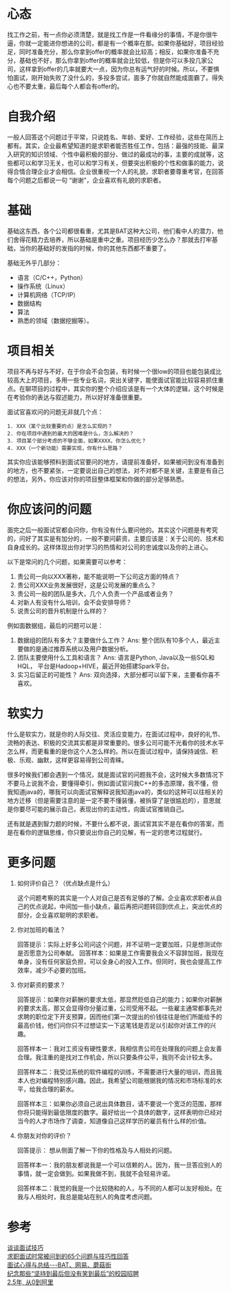# 心态

找工作之前，有一点你必须清楚，就是找工作是一件看缘分的事情，不是你很牛逼，你就一定能进你想进的公司，都是有一个概率在那。如果你基础好，项目经验足，同时准备充分，那么你拿到offer的概率就会比较高；相反，如果你准备不充分，基础也不好，那么你拿到offer的概率就会比较低，但是你可以多投几家公司，这样拿到offer的几率就要大一点，因为你总有运气好的时候。所以，不要惧怕面试，刚开始失败了没什么的，多投多尝试，面多了你就自然能成面霸了。得失心也不要太重，最后每个人都会有offer的。

# 自我介绍

一般人回答这个问题过于平常，只说姓名、年龄、爱好、工作经验，这些在简历上都有。其实，企业最希望知道的是求职者能否胜任工作，包括：最强的技能、最深入研究的知识领域、个性中最积极的部分、做过的最成功的事，主要的成就等，这些都可以和学习无关，也可以和学习有关，但要突出积极的个性和做事的能力，说得合情合理企业才会相信。企业很重视一个人的礼貌，求职者要尊重考官，在回答每个问题之后都说一句 “谢谢”，企业喜欢有礼貌的求职者。

# 基础

基础这东西，各个公司都很看重，尤其是BAT这种大公司，他们看中人的潜力，他们舍得花精力去培养，所以基础是重中之重。项目经历少怎么办？那就去打牢基础，当你的基础好的发指的时候，你的其他东西都不重要了。

基础无外乎几部分：

* 语言（C/C++，Python）
* 操作系统（Linux）
* 计算机网络（TCP/IP）
* 数据结构
* 算法
* 熟悉的领域（数据挖掘等）。

# 项目相关

项目不再与好与不好，在于你会不会包装，有时候一个很low的项目也能包装成比较高大上的项目，多用一些专业名词，突出关键字，能使面试官能比较容易抓住重点。在聊项目的过程中，其实你的整个介绍应该是有一个大体的逻辑，这个时候是在考验你的表达与叙述能力，所以好好准备很重要。

面试官喜欢问的问题无非就几个点：

    1. XXX（某个比较重要的点）是怎么实现的？
    2. 你在项目中遇到的最大的困难是什么，怎么解决的？
    3. 项目某个部分考虑的不够全面，如果XXXX，你怎么优化？
    4. XXX（一个新功能）需要实现，你有什么思路？

其实你应该能够预料到面试官要问的地方，请提前准备好，如果被问到没有准备到的地方，也不要紧张，一定要说出自己的想法，对不对都不是关键，主要是有自己的想法，另外，你应该对你的项目整体框架和你做的部分足够熟悉。

# 你应该问的问题

面完之后一般面试官都会问你，你有没有什么要问他的。其实这个问题是有考究的，问好了其实是有加分的，一般不要问薪资，主要应该是：关于公司的、技术和自身成长的。这样体现出你对学习的热情和对公司的忠诚度以及你的上进心。

以下是常问的几个问题，如果需要可以参考：

1. 贵公司一向以XXX著称，能不能说明一下公司这方面的特点？
2. 贵公司XXX业务发展很好，这是公司发展的重点么？
3. 贵公司一般的团队是多大，几个人负责一个产品或者业务？
4. 对新人有没有什么培训，会不会安排导师？
5. 说贵公司的晋升机制是什么样的？

例如面数据组，最后的问题可以是：

1. 数据组的团队有多大？主要做什么工作？ Ans: 整个团队有10多个人，最近主要做的是通过推荐系统以及用户数据分析。
2. 团队主要使用什么工具和语言？ Ans: 语言是Python, Java以及一些SQL和HQL， 平台是Hadoop+HIVE，最近开始搭建Spark平台。
3. 实习后留正的可能性？ Ans: 双向选择，大部分都可以留下来，主要看你喜不喜欢。

# 软实力

什么是软实力，就是你的人际交往、灵活应变能力，在面试过程中，良好的礼节、流畅的表达、积极的交流其实都是非常重要的。很多公司可能不光看你的技术水平怎么样，而更看重的是你这个人怎么样的。所以在面试过程中，请保持诚信、积极、乐观、幽默，这样更容易得到公司青睐。

很多时候我们都会遇到一个情况，就是面试官的问题我不会，这时候大多数情况下不要马上说我不会，要懂得牵引，例如面试官问我C++的多态原理，我不懂，但我知道java的，哪我可以向面试官解释说我知道java的，类似的这种可以往相关的地方迁移（但是需要注意的是一定不要不懂装懂，被拆穿了是很尴尬的），意思就是你要尽可能的展示自己，表现出你的主动性，向面试官推销自己。

还有就是遇到智力题的时候，不要什么都不说，面试官其实不是在看你的答案，而是在看你的逻辑思维，你只要说出你自己的见解，有一定的思考过程就行。

# 更多问题

1. 如何评价自己？（优点缺点是什么）
    
    这个问题考察的其实是一个人对自己是否有足够的了解。企业喜欢求职者从自己的优点说起，中间加一些小缺点，最后再把问题转回到优点上，突出优点的部分，企业喜欢聪明的求职者。

2. 你对加班的看法？ 

    回答提示：实际上好多公司问这个问题，并不证明一定要加班，只是想测试你是否愿意为公司奉献。
    回答样本：如果是工作需要我会义不容辞加班，我现在单身，没有任何家庭负担，可以全身心的投入工作。但同时，我也会提高工作效率，减少不必要的加班。

3. 你对薪资的要求？ 

    回答提示：如果你对薪酬的要求太低，那显然贬低自己的能力；如果你对薪酬的要求太高，那又会显得你分量过重，公司受用不起。一些雇主通常都事先对求聘的职位定下开支预算，因而他们第一次提出的价钱往往是他们所能给予的最高价钱，他们问你只不过想证实一下这笔钱是否足以引起你对该工作的兴趣。
    
    回答样本一：我对工资没有硬性要求，我相信贵公司在处理我的问题上会友善合理。我注重的是找对工作机会，所以只要条件公平，我则不会计较太多。 
    
    回答样本二：我受过系统的软件编程的训练，不需要进行大量的培训，而且我本人也对编程特别感兴趣。因此，我希望公司能根据我的情况和市场标准的水平，给我合理的薪水。 
    
    回答样本三：如果你必须自己说出具体数目，请不要说一个宽泛的范围，那样你将只能得到最低限度的数字。最好给出一个具体的数字，这样表明你已经对当今的人才市场作了调查，知道像自己这样学历的雇员有什么样的价值。

4. 你朋友对你的评价？ 

    回答提示： 想从侧面了解一下你的性格及与人相处的问题。 
    
    回答样本一：我的朋友都说我是一个可以信赖的人。因为，我一旦答应别人的事情，就一定会做到。如果我做不到，我就不会轻易许诺。 
    
    回答样本二：我觉的我是一个比较随和的人，与不同的人都可以友好相处。在我与人相处时，我总是能站在别人的角度考虑问题。

# 参考

[谈谈面试技巧](http://taosay.net/index.php/2014/07/31/谈谈面试技巧/)  
[求职面试时常被问到的65个问题与技巧性回答](http://www.ipc.me/65-interview-qna.html)  
[面试心得与总结---BAT、网易、蘑菇街](http://www.nowcoder.com/discuss/3043?type=2&order=0&pos=5&page=2)  
[纪念那些“坚持到最后但没有笑到最后”的校园招聘](http://www.nowcoder.com/discuss/3196?type=0&order=0&pos=3&page=2)  
[2.5年, 从0到阿里](http://blog.csdn.net/zjf280441589/article/details/45639523)  

